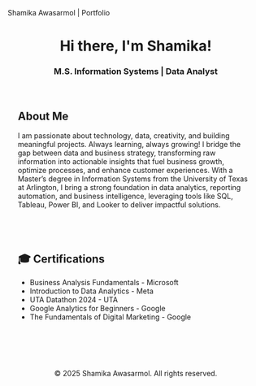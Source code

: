 <!DOCTYPE html>
<html lang="en">
<head>
  <meta charset="UTF-8">
  <meta name="viewport" content="width=device-width, initial-scale=1">
  Shamika Awasarmol | Portfolio
  <link rel="stylesheet" href="style.css">
</head>

<body>

  <div class="main-section" style="text-align: center; margin-top: 40px;">
    <h1>Hi there, I'm Shamika!</h1>
    <h3>M.S. Information Systems | Data Analyst</h3>
  </div>

  <section class="about-me" style="padding: 20px;">
    <h2>About Me</h2>
    <p>I am passionate about technology, data, creativity, and building meaningful projects. Always learning, always growing!   
    I bridge the gap between data and business strategy, transforming raw information into actionable insights that fuel business growth, optimize processes, and enhance customer experiences. With a Master’s degree in Information Systems from the University of Texas at Arlington, I bring a strong foundation in data analytics, reporting automation, and business intelligence, leveraging tools like SQL, Tableau, Power BI, and Looker to deliver impactful solutions.</p>
  </section>

  <section class="certifications" style="padding: 20px;">
    <h2>🎓 Certifications</h2>
    <ul>
      <li>Business Analysis Fundamentals - Microsoft</li>
      <li>Introduction to Data Analytics - Meta</li>
      <li>UTA Datathon 2024 - UTA</li>
      <li>Google Analytics for Beginners - Google</li>
      <li>The Fundamentals of Digital Marketing - Google</li>
    </ul>
  </section>

  <footer style="text-align: center; margin-top: 40px; padding: 20px; font-size: 14px;">
    © 2025 Shamika Awasarmol. All rights reserved.
  </footer>

</body>
</html>

